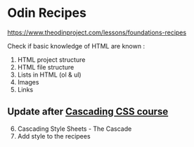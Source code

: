 # Odin Recipes 

https://www.theodinproject.com/lessons/foundations-recipes

Check if basic knowledge of HTML are known : 
1. HTML project structure
2. HTML file structure
3. Lists in HTML (ol & ul)
4. Images
5. Links

## Update after [Cascading CSS course](https://www.theodinproject.com/lessons/foundations-the-cascade)

6. Cascading Style Sheets - The Cascade
7. Add style to the recipees